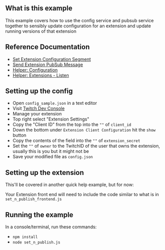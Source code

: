 ## What is this example

This example covers how to use the config service and pubsub service together to sensibly update configuration for an extension and update running versions of that extension

## Reference Documentation

- [Set Extension Configuration Segment](https://dev.twitch.tv/docs/extensions/reference#set-extension-configuration-segment)
- [Send Extension PubSub Message](https://dev.twitch.tv/docs/extensions/reference#send-extension-pubsub-message)
- [Helper: Configuration](https://dev.twitch.tv/docs/extensions/reference#helper-configuration)
- [Helper: Extensions - Listen](https://dev.twitch.tv/docs/extensions/reference#helper-extensions)

## Setting up the config

- Open `config_sample.json` in a text editor
- Visit [Twitch Dev Console](https://dev.twitch.tv/console/)
- Manage your extension
- Top right select "Extension Settings"
- Copy the "Client ID" from the top into the `""` of `client_id`
- Down the bottom under `Extension Client Configuration` hit the `show` button
- Copy the contents of the field into the `""` of `extension_secret`
- Set the `""` of `owner` to the TwitchID of the user that owns the extension, usually this is you but it might not be
- Save your modified file as `config.json`

## Setting up the extension

This'll be covered in another quick help example, but for now:

Your Extension front end will need to include the code similar to what is in `set_n_publish_frontend.js`

## Running the example

In a console/terminal, run these commands:

- `npm install`
- `node set_n_publish.js`
